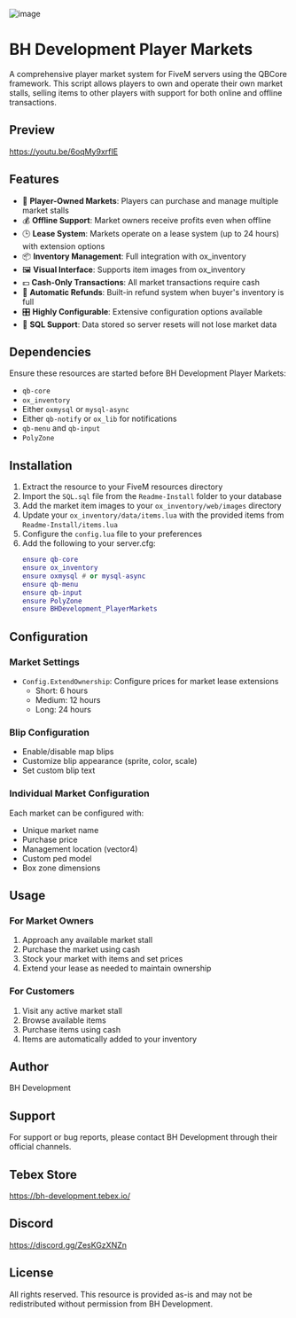 ![image](https://github.com/user-attachments/assets/897d6f8e-0393-48c5-9113-bfac879a15c2)

# BH Development Player Markets

A comprehensive player market system for FiveM servers using the QBCore framework. This script allows players to own and operate their own market stalls, selling items to other players with support for both online and offline transactions.

## Preview

https://youtu.be/6oqMy9xrfIE

## Features

- 🏪 **Player-Owned Markets**: Players can purchase and manage multiple market stalls
- 💰 **Offline Support**: Market owners receive profits even when offline
- 🕒 **Lease System**: Markets operate on a lease system (up to 24 hours) with extension options
- 📦 **Inventory Management**: Full integration with ox_inventory
- 🖼️ **Visual Interface**: Supports item images from ox_inventory
- 💵 **Cash-Only Transactions**: All market transactions require cash
- 🔄 **Automatic Refunds**: Built-in refund system when buyer's inventory is full
- 🎛️ **Highly Configurable**: Extensive configuration options available
- 🏪 **SQL Support**: Data stored so server resets will not lose market data

## Dependencies

Ensure these resources are started before BH Development Player Markets:

- `qb-core`
- `ox_inventory`
- Either `oxmysql` or `mysql-async`
- Either `qb-notify` or `ox_lib` for notifications
- `qb-menu` and `qb-input`
- `PolyZone`

## Installation

1. Extract the resource to your FiveM resources directory
2. Import the `SQL.sql` file from the `Readme-Install` folder to your database
3. Add the market item images to your `ox_inventory/web/images` directory
4. Update your `ox_inventory/data/items.lua` with the provided items from `Readme-Install/items.lua`
5. Configure the `config.lua` file to your preferences
6. Add the following to your server.cfg:
   ```lua
   ensure qb-core
   ensure ox_inventory
   ensure oxmysql # or mysql-async
   ensure qb-menu
   ensure qb-input
   ensure PolyZone
   ensure BHDevelopment_PlayerMarkets
   ```

## Configuration

### Market Settings
- `Config.ExtendOwnership`: Configure prices for market lease extensions
  - Short: 6 hours
  - Medium: 12 hours
  - Long: 24 hours

### Blip Configuration
- Enable/disable map blips
- Customize blip appearance (sprite, color, scale)
- Set custom blip text

### Individual Market Configuration
Each market can be configured with:
- Unique market name
- Purchase price
- Management location (vector4)
- Custom ped model
- Box zone dimensions

## Usage

### For Market Owners
1. Approach any available market stall
2. Purchase the market using cash
3. Stock your market with items and set prices
4. Extend your lease as needed to maintain ownership

### For Customers
1. Visit any active market stall
2. Browse available items
3. Purchase items using cash
4. Items are automatically added to your inventory

## Author

BH Development

## Support

For support or bug reports, please contact BH Development through their official channels.

## Tebex Store

https://bh-development.tebex.io/

## Discord

https://discord.gg/ZesKGzXNZn

## License

All rights reserved. This resource is provided as-is and may not be redistributed without permission from BH Development.
